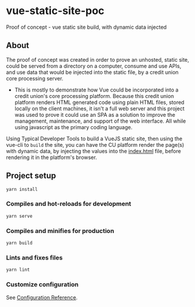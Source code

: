 # vue-static-site-poc
Proof of concept - vue static site build, with dynamic data injected

## About
The proof of concept was created in order to prove an unhosted, static site, could be served from a directory
on a computer, consume and use APIs, and use data that would be injected into the static file, by a credit union
core processing server.

* This is mostly to demonstrate how Vue could be incorporated into a credit union's core processing platform.
Because this credit union platform renders HTML generated code using plain HTML files, stored locally on the client machines,
it isn't a full web server and this project was used to prove it could use an SPA as a solution to improve the
management, maintenance, and support of the web interface. All while using javascript as the primary coding language.

Using Typical Developer Tools to build a VueJS static site, then using the vue-cli to `build` the site, you can
have the CU platform render the page(s) with dynamic data, by injecting the values into the [index.html](./public/index.html) file,
before rendering it in the platform's browser.

## Project setup
```
yarn install
```

### Compiles and hot-reloads for development
```
yarn serve
```

### Compiles and minifies for production
```
yarn build
```

### Lints and fixes files
```
yarn lint
```

### Customize configuration
See [Configuration Reference](https://cli.vuejs.org/config/).
